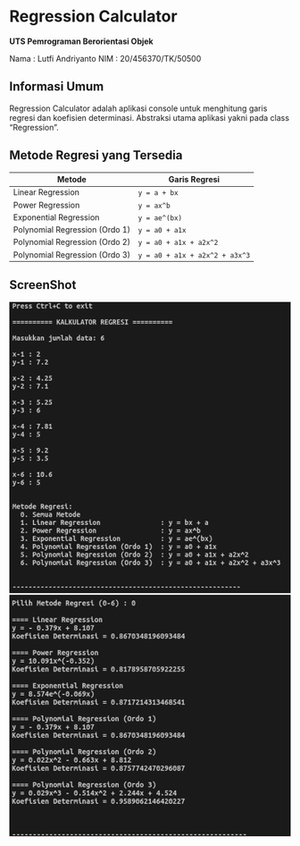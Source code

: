 # Regression Calculator

**UTS Pemrograman Berorientasi Objek**

Nama : Lutfi Andriyanto
NIM : 20/456370/TK/50500

## Informasi Umum

Regression Calculator adalah aplikasi console untuk menghitung garis regresi dan koefisien determinasi. Abstraksi utama aplikasi yakni pada class “Regression”.

## Metode Regresi yang Tersedia

| Metode                         | Garis Regresi                  |
| ------------------------------ | ------------------------------ |
| Linear Regression              | `y = a + bx`                   |
| Power Regression               | `y = ax^b`                     |
| Exponential Regression         | `y = ae^(bx)`                  |
| Polynomial Regression (Ordo 1) | `y = a0 + a1x`                 |
| Polynomial Regression (Ordo 2) | `y = a0 + a1x + a2x^2`         |
| Polynomial Regression (Ordo 3) | `y = a0 + a1x + a2x^2 + a3x^3` |

## ScreenShot

![ScreenShot 1](docs/img/ss-1.png)
![ScreenShot 2](docs/img/ss-2.png)
